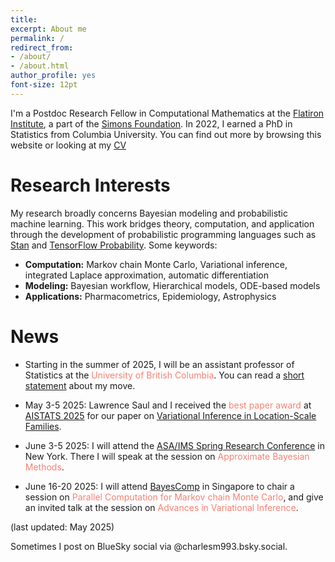 ```yaml
---
title:
excerpt: About me
permalink: /
redirect_from:
- /about/
- /about.html
author_profile: yes
font-size: 12pt
---
```



I'm a Postdoc Research Fellow in Computational Mathematics at the [Flatiron Institute](https://www.simonsfoundation.org/flatiron/), a part of the [Simons Foundation](https://www.simonsfoundation.org/). In 2022, I earned a PhD in Statistics from Columbia University. You can find out more by browsing this website or looking at my [CV](http://charlesm93.github.io/files/charlesmcv.pdf)

# Research Interests

My research broadly concerns Bayesian modeling and probabilistic machine learning. This work bridges theory, computation, and application through the development of probabilistic programming languages such as [Stan](http://mc-stan.org/) and [TensorFlow Probability](https://www.tensorflow.org/probability). Some keywords:

* **Computation:** Markov chain Monte Carlo, Variational inference, integrated Laplace approximation, automatic differentiation
* **Modeling:** Bayesian workflow, Hierarchical models, ODE-based models
* **Applications:** Pharmacometrics, Epidemiology, Astrophysics

# News

* Starting in the summer of 2025, I will be an assistant professor of Statistics at the <span style="color:Salmon">University of British Columbia</span>. You can read a [short statement](https://charlesm93.github.io/files/letter_move_to_UBC.pdf) about my move.

* May 3-5 2025: Lawrence Saul and I received the <span style="color:Salmon">best paper award</span> at [AISTATS 2025](https://virtual.aistats.org/) for our paper on [Variational Inference in Location-Scale Families](https://arxiv.org/abs/2410.11067).

* June 3-5 2025: I will attend the [ASA/IMS Spring Research Conference](https://sites.google.com/view/src-2025) in New York. There I will speak at the session on <span style="color:Salmon">Approximate Bayesian Methods</span>.

* June 16-20 2025: I will attend [BayesComp](https://bayescomp2025.sg/) in Singapore to chair a session on <span style="color:Salmon">Parallel Computation for Markov chain Monte Carlo</span>, and give an invited talk at the session on <span style="color:Salmon">Advances in Variational Inference</span>.

(last updated: May 2025)

Sometimes I post on BlueSky social via @charlesm993.bsky.social.
